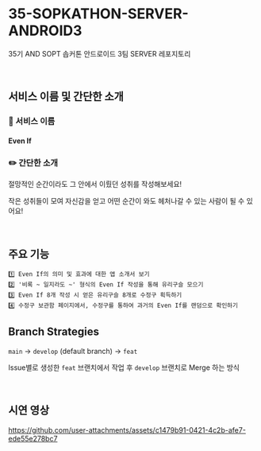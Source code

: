 # 35-SOPKATHON-SERVER-ANDROID3
35기 AND SOPT 솝커톤 안드로이드 3팀 SERVER 레포지토리

<br>

## 서비스 이름 및 간단한 소개

### 📱 서비스 이름
#### Even If

### ✏️ 간단한 소개
절망적인 순간이라도 그 안에서 이뤘던 성취를 작성해보세요!

작은 성취들이 모여 자신감을 얻고 어떤 순간이 와도 헤처나갈 수 있는 사람이 될 수 있어요!

<br>

## 주요 기능
```
1️⃣ Even If의 의미 및 효과에 대한 앱 소개서 보기
2️⃣ '비록 ~ 일지라도 ~' 형식의 Even If 작성을 통해 유리구슬 모으기
3️⃣ Even If 8개 작성 시 얻은 유리구슬 8개로 수정구 획득하기
4️⃣ 수정구 보관함 페이지에서, 수정구를 통하여 과거의 Even If를 랜덤으로 확인하기
```

## Branch Strategies
`main` -> `develop` (default branch) -> `feat`

Issue별로 생성한 `feat` 브랜치에서 작업 후 `develop` 브랜치로 Merge 하는 방식

<br>

## 시연 영상


https://github.com/user-attachments/assets/c1479b91-0421-4c2b-afe7-ede55e278bc7

